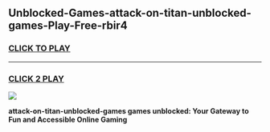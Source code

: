
## Unblocked-Games-attack-on-titan-unblocked-games-Play-Free-rbir4
<h3>
<a href="https://premium76.site?title=attack-on-titan-unblocked-games&ref=18A1">CLICK TO PLAY</a></h3>
<hr>

<h3>
<a href="https://premium76.site?title=attack-on-titan-unblocked-games&ref=18A1">CLICK 2 PLAY</a>
  
</h3>

<a href="https://premium76.site?title=attack-on-titan-unblocked-games&ref=18A1"><img src="https://clearcache.store/games.png"></a>


**attack-on-titan-unblocked-games games unblocked: Your Gateway to Fun and Accessible Online Gaming**
